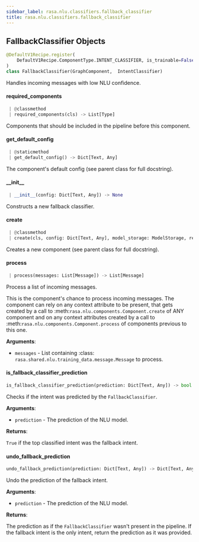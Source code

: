 ```yaml
---
sidebar_label: rasa.nlu.classifiers.fallback_classifier
title: rasa.nlu.classifiers.fallback_classifier
---
```

## FallbackClassifier Objects

```python
@DefaultV1Recipe.register(
    DefaultV1Recipe.ComponentType.INTENT_CLASSIFIER, is_trainable=False
)
class FallbackClassifier(GraphComponent,  IntentClassifier)
```

Handles incoming messages with low NLU confidence.

#### required\_components

```python
 | @classmethod
 | required_components(cls) -> List[Type]
```

Components that should be included in the pipeline before this component.

#### get\_default\_config

```python
 | @staticmethod
 | get_default_config() -> Dict[Text, Any]
```

The component&#x27;s default config (see parent class for full docstring).

#### \_\_init\_\_

```python
 | __init__(config: Dict[Text, Any]) -> None
```

Constructs a new fallback classifier.

#### create

```python
 | @classmethod
 | create(cls, config: Dict[Text, Any], model_storage: ModelStorage, resource: Resource, execution_context: ExecutionContext) -> FallbackClassifier
```

Creates a new component (see parent class for full docstring).

#### process

```python
 | process(messages: List[Message]) -> List[Message]
```

Process a list of incoming messages.

This is the component&#x27;s chance to process incoming
messages. The component can rely on
any context attribute to be present, that gets created
by a call to :meth:`rasa.nlu.components.Component.create`
of ANY component and
on any context attributes created by a call to
:meth:`rasa.nlu.components.Component.process`
of components previous to this one.

**Arguments**:

- `messages` - List containing :class:
  `rasa.shared.nlu.training_data.message.Message` to process.

#### is\_fallback\_classifier\_prediction

```python
is_fallback_classifier_prediction(prediction: Dict[Text, Any]) -> bool
```

Checks if the intent was predicted by the `FallbackClassifier`.

**Arguments**:

- `prediction` - The prediction of the NLU model.
  

**Returns**:

  `True` if the top classified intent was the fallback intent.

#### undo\_fallback\_prediction

```python
undo_fallback_prediction(prediction: Dict[Text, Any]) -> Dict[Text, Any]
```

Undo the prediction of the fallback intent.

**Arguments**:

- `prediction` - The prediction of the NLU model.
  

**Returns**:

  The prediction as if the `FallbackClassifier` wasn&#x27;t present in the pipeline.
  If the fallback intent is the only intent, return the prediction as it was
  provided.

